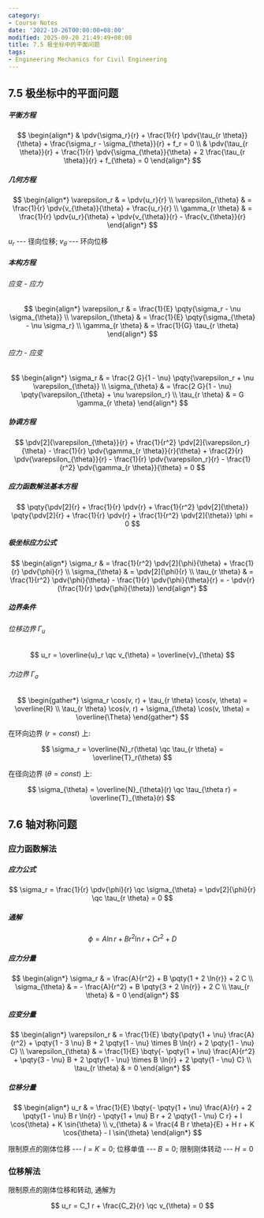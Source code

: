 ```yaml
---
category:
- Course Notes
date: '2022-10-26T00:00:00+08:00'
modified: 2025-09-20 21:49:49+08:00
title: 7.5 极坐标中的平面问题
tags:
- Engineering Mechanics for Civil Engineering
---
```


## 7.5 极坐标中的平面问题

##### 平衡方程

$$
\begin{align*}
   & \pdv{\sigma_r}{r} + \frac{1}{r} \pdv{\tau_{r \theta}}{\theta} + \frac{\sigma_r - \sigma_{\theta}}{r} + f_r = 0      \\
   & \pdv{\tau_{r \theta}}{r} + \frac{1}{r} \pdv{\sigma_{\theta}}{\theta} + 2 \frac{\tau_{r \theta}}{r} + f_{\theta} = 0
\end{align*}
$$

##### 几何方程

$$
\begin{align*}
  \varepsilon_r        & = \pdv{u_r}{r}                                                               \\
  \varepsilon_{\theta} & = \frac{1}{r} \pdv{v_{\theta}}{\theta} + \frac{u_r}{r}                       \\
  \gamma_{r \theta}    & = \frac{1}{r} \pdv{u_r}{\theta} + \pdv{v_{\theta}}{r} - \frac{v_{\theta}}{r}
\end{align*}
$$

$u_r$ --- 径向位移; $v_{\theta}$ --- 环向位移

##### 本构方程

###### 应变 - 应力

$$
\begin{align*}
  \varepsilon_r        & = \frac{1}{E} \pqty{\sigma_r - \nu \sigma_{\theta}} \\
  \varepsilon_{\theta} & = \frac{1}{E} \pqty{\sigma_{\theta} - \nu \sigma_r} \\
  \gamma_{r \theta}    & = \frac{1}{G} \tau_{r \theta}
\end{align*}
$$

###### 应力 - 应变

$$
\begin{align*}
  \sigma_r        & = \frac{2 G}{1 - \nu} \pqty{\varepsilon_r + \nu \varepsilon_{\theta}} \\
  \sigma_{\theta} & = \frac{2 G}{1 - \nu} \pqty{\varepsilon_{\theta} + \nu \varepsilon_r} \\
  \tau_{r \theta} & = G \gamma_{r \theta}
\end{align*}
$$

##### 协调方程

$$
\pdv[2]{\varepsilon_{\theta}}{r} + \frac{1}{r^2} \pdv[2]{\varepsilon_r}{\theta} - \frac{1}{r} \pdv{\gamma_{r \theta}}{r}{\theta} + \frac{2}{r} \pdv{\varepsilon_{\theta}}{r} - \frac{1}{r} \pdv{\varepsilon_r}{r} - \frac{1}{r^2} \pdv{\gamma_{r \theta}}{\theta} = 0
$$

##### 应力函数解法基本方程

$$
\pqty{\pdv[2]{r} + \frac{1}{r} \pdv{r} + \frac{1}{r^2} \pdv[2]{\theta}} \pqty{\pdv[2]{r} + \frac{1}{r} \pdv{r} + \frac{1}{r^2} \pdv[2]{\theta}} \phi = 0
$$

##### 极坐标应力公式

$$
\begin{align*}
  \sigma_r        & = \frac{1}{r^2} \pdv[2]{\phi}{\theta} + \frac{1}{r} \pdv{\phi}{r}                                                  \\
  \sigma_{\theta} & = \pdv[2]{\phi}{r}                                                                                                 \\
  \tau_{r \theta} & = \frac{1}{r^2} \pdv{\phi}{\theta} - \frac{1}{r} \pdv{\phi}{\theta}{r} = - \pdv{r}(\frac{1}{r} \pdv{\phi}{\theta})
\end{align*}
$$

##### 边界条件

###### 位移边界 $\Gamma_u$

$$
u_r = \overline{u}_r \qc v_{\theta} = \overline{v}_{\theta}
$$

###### 力边界 $\Gamma_{\sigma}$

$$
\begin{gather*}
  \sigma_r \cos(v, r) + \tau_{r \theta} \cos(v, \theta) = \overline{R} \\
  \tau_{r \theta} \cos(v, r) + \sigma_{\theta} \cos(v, \theta) = \overline{\Theta}
\end{gather*}
$$

在环向边界 ($r = const$) 上:

$$
\sigma_r = \overline{N}_r(\theta) \qc
\tau_{r \theta} = \overline{T}_r(\theta)
$$

在径向边界 ($\theta = const$) 上:

$$
\sigma_{\theta} = \overline{N}_{\theta}(r) \qc
\tau_{\theta r} = \overline{T}_{\theta}(r)
$$

## 7.6 轴对称问题

### 应力函数解法

##### 应力公式

$$
\sigma_r = \frac{1}{r} \pdv{\phi}{r} \qc
\sigma_{\theta} = \pdv[2]{\phi}{r} \qc
\tau_{r \theta} = 0
$$

##### 通解

$$
\phi = A \ln r + B r^2 \ln r + C r^2 + D
$$

##### 应力分量

$$
\begin{align*}
  \sigma_r        & = \frac{A}{r^2} + B \pqty{1 + 2 \ln{r}} + 2 C   \\
  \sigma_{\theta} & = - \frac{A}{r^2} + B \pqty{3 + 2 \ln{r}} + 2 C \\
  \tau_{r \theta} & = 0
\end{align*}
$$

##### 应变分量

$$
\begin{align*}
  \varepsilon_r        & = \frac{1}{E} \bqty{\pqty{1 + \nu} \frac{A}{r^2} + \pqty{1 - 3 \nu} B + 2 \pqty{1 - \nu} \times B \ln{r} + 2 \pqty{1 - \nu} C} \\
  \varepsilon_{\theta} & = \frac{1}{E} \bqty{- \pqty{1 + \nu} \frac{A}{r^2} + \pqty{3 - \nu} B + 2 \pqty{1 - \nu} \times B \ln{r} + 2 \pqty{1 - \nu} C} \\
  \tau_{r \theta}      & = 0
\end{align*}
$$

##### 位移分量

$$
\begin{align*}
  u_r
    & = \frac{1}{E} \bqty{- \pqty{1 + \nu} \frac{A}{r} + 2 \pqty{1 - \nu} B r \ln{r} - \pqty{1 + \nu} B r + 2 \pqty{1 - \nu} C r} + I \cos{\theta} + K \sin{\theta} \\
  v_{\theta}
    & = \frac{4 B r \theta}{E} + H r + K \cos{\theta} - I \sin{\theta}
\end{align*}
$$

限制原点的刚体位移 --- $I = K = 0$; 位移单值 --- $B = 0$; 限制刚体转动 --- $H = 0$

### 位移解法

限制原点的刚体位移和转动, 通解为

$$
u_r = C_1 r + \frac{C_2}{r} \qc
v_{\theta} = 0
$$
